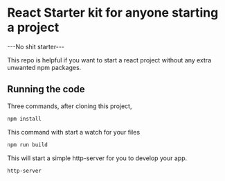 # React Starter kit for anyone starting a project

---No shit starter---

This repo is helpful if you want to start a react project without any extra unwanted npm packages.

## Running the code

Three commands, after cloning this project,

```sh
npm install
```

This command with start a watch for your files

```sh
npm run build
```

This will start a simple http-server for you to develop your app.

```sh
http-server
```

